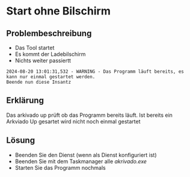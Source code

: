 # Start ohne Bilschirm


## Problembeschreibung

- Das Tool startet 
- Es kommt der Ladebilschirm 
- Nichts weiter passiertt 

``` title="Startfehler im Log"
2024-08-20 13:01:31,532 - WARNING - Das Programm läuft bereits, es kann nur einmal gestartet werden.
Beende nun diese Insantz
``` 

## Erklärung

Das arkivado up prüft ob das Programm bereits läuft. Ist bereits ein Arkviado Up gesartet wird nicht noch einmal gestartet


## Lösung 

- Beenden Sie den Dienst (wenn als Dienst konfiguriert ist)
- Beenden Sie mit dem Taskmanager alle *akrivado.exe*
- Starten Sie das Programm nochmals